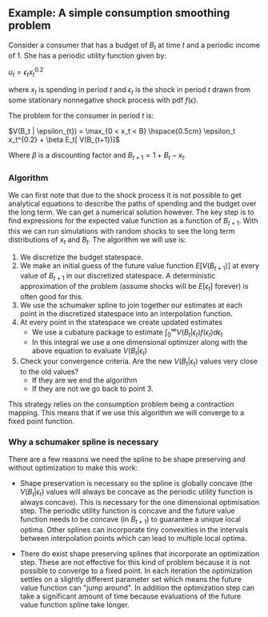 
<a id='Example:-A-simple-consumption-smoothing-problem-1'></a>

## Example: A simple consumption smoothing problem


Consider a consumer that has a budget of $B_t$ at time $t$ and a periodic income of $1$. She has a periodic utility function given by:


$u_t = \epsilon_t x_t^{0.2}$

where $x_t$ is spending in period $t$ and $\epsilon_t$ is the shock in period $t$ drawn from some stationary nonnegative shock process with pdf $f(\epsilon)$.


The problem for the consumer in period $t$ is:


$V(B_t | \epsilon_{t}) =  \max_{0 < x_t < B} \hspace{0.5cm} \epsilon_t x_t^{0.2} + \beta E_t[ V(B_{t+1})]$

Where $\beta$ is a discounting factor and $B_{t+1} = 1 + B_t - x_t$.


<a id='Algorithm-1'></a>

### Algorithm


We can first note that due to the shock process it is not possible to get analytical equations to describe the paths of spending and the budget over the long term. We can get a numerical solution however. The key step is to find expressions for the expected value function as a function of $B_{t+1}$. With this we can run simulations with random shocks to see the long term distributions of $x_t$ and $B_t$. The algorithm we will use is:


1. We discretize the budget statespace.
2. We make an initial guess of the future value function $E[ V(B_{t+1})]$ at every value of $B_{t+1}$ in our discretized statespace. A deterministic approximation of the problem (assume shocks will be $E[\epsilon_{t}]$ forever) is often good for this.
3. We use the schumaker spline to join together our estimates at each point in the discretized statespace into an interpolation function.
4. At every point in the statespace we create updated estimates   * We use a cubature package to estimate $\int^\infty_{0} V(B_t | \epsilon_t ) f(\epsilon_t) d\epsilon_t$   * In this integral we use a one dimensional optimizer along with the above equation to evaluate $V(B_t | \epsilon_t )$
5. Check your convergence criteria. Are the new $V(B_t | \epsilon_t )$ values very close to the old values?   * If they are we end the algorithm   * If they are not we go back to point 3.  This strategy relies on the consumption problem being a contraction mapping. This means that if we use this algorithm we will converge to a fixed point function.  ### Why a schumaker spline is necessary  There are a few reasons we need the spline to be shape preserving and without optimization to make this work:    * Shape preservation is necessary so the spline is globally concave (the $V(B_t | \epsilon_t )$ values will always be concave as the periodic utility function is always concave). This is necessary for the one dimensional optimisation step. The periodic utility function is concave and the future value function needs to be concave (in $B_{t+1}$) to guarantee a unique local optima. Other splines can incorporate tiny convexities in the intervals between interpolation points which can lead to multiple local optima.      * There do exist shape preserving splines that incorporate an optimization step. These are not effective for this kind of problem because it is not possible to converge to a fixed point. In each iteration the optimization settles on a slightly different parameter set which means the future value function can "jump around". In addition the optimization step can take a significant amount of time because evaluations of the future value function spline take longer.

